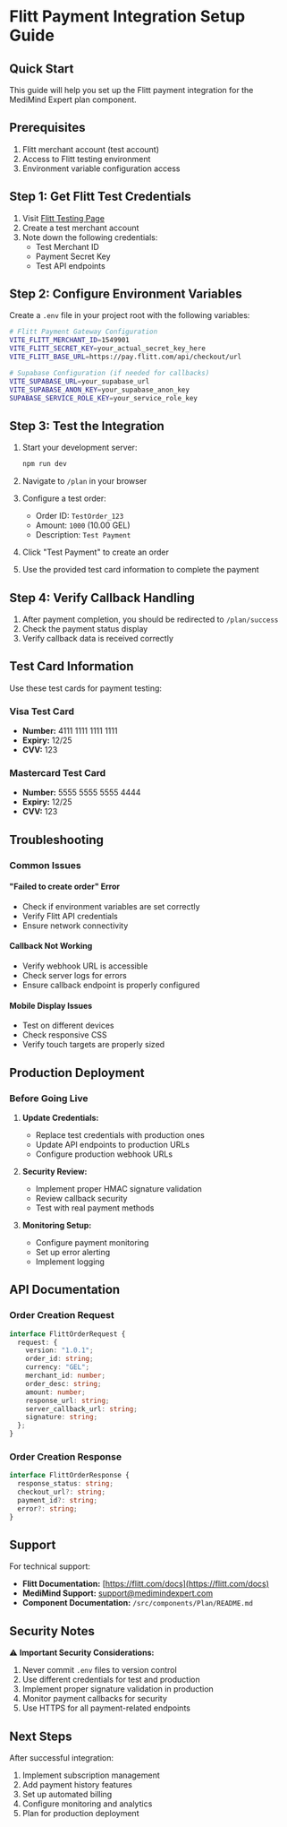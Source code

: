 # Flitt Payment Integration Setup Guide

## Quick Start

This guide will help you set up the Flitt payment integration for the MediMind Expert plan component.

## Prerequisites

1. Flitt merchant account (test account)
2. Access to Flitt testing environment
3. Environment variable configuration access

## Step 1: Get Flitt Test Credentials

1. Visit [Flitt Testing Page](https://flitt.com/testing)
2. Create a test merchant account
3. Note down the following credentials:
   - Test Merchant ID
   - Payment Secret Key
   - Test API endpoints

## Step 2: Configure Environment Variables

Create a `.env` file in your project root with the following variables:

```bash
# Flitt Payment Gateway Configuration
VITE_FLITT_MERCHANT_ID=1549901
VITE_FLITT_SECRET_KEY=your_actual_secret_key_here
VITE_FLITT_BASE_URL=https://pay.flitt.com/api/checkout/url

# Supabase Configuration (if needed for callbacks)
VITE_SUPABASE_URL=your_supabase_url
VITE_SUPABASE_ANON_KEY=your_supabase_anon_key
SUPABASE_SERVICE_ROLE_KEY=your_service_role_key
```

## Step 3: Test the Integration

1. Start your development server:
   ```bash
   npm run dev
   ```

2. Navigate to `/plan` in your browser

3. Configure a test order:
   - Order ID: `TestOrder_123`
   - Amount: `1000` (10.00 GEL)
   - Description: `Test Payment`

4. Click "Test Payment" to create an order

5. Use the provided test card information to complete the payment

## Step 4: Verify Callback Handling

1. After payment completion, you should be redirected to `/plan/success`
2. Check the payment status display
3. Verify callback data is received correctly

## Test Card Information

Use these test cards for payment testing:

### Visa Test Card
- **Number:** 4111 1111 1111 1111
- **Expiry:** 12/25
- **CVV:** 123

### Mastercard Test Card
- **Number:** 5555 5555 5555 4444
- **Expiry:** 12/25
- **CVV:** 123

## Troubleshooting

### Common Issues

#### "Failed to create order" Error
- Check if environment variables are set correctly
- Verify Flitt API credentials
- Ensure network connectivity

#### Callback Not Working
- Verify webhook URL is accessible
- Check server logs for errors
- Ensure callback endpoint is properly configured

#### Mobile Display Issues
- Test on different devices
- Check responsive CSS
- Verify touch targets are properly sized

## Production Deployment

### Before Going Live

1. **Update Credentials:**
   - Replace test credentials with production ones
   - Update API endpoints to production URLs
   - Configure production webhook URLs

2. **Security Review:**
   - Implement proper HMAC signature validation
   - Review callback security
   - Test with real payment methods

3. **Monitoring Setup:**
   - Configure payment monitoring
   - Set up error alerting
   - Implement logging

## API Documentation

### Order Creation Request

```typescript
interface FlittOrderRequest {
  request: {
    version: "1.0.1";
    order_id: string;
    currency: "GEL";
    merchant_id: number;
    order_desc: string;
    amount: number;
    response_url: string;
    server_callback_url: string;
    signature: string;
  };
}
```

### Order Creation Response

```typescript
interface FlittOrderResponse {
  response_status: string;
  checkout_url?: string;
  payment_id?: string;
  error?: string;
}
```

## Support

For technical support:

- **Flitt Documentation:** [https://flitt.com/docs](https://flitt.com/docs)
- **MediMind Support:** support@medimindexpert.com
- **Component Documentation:** `/src/components/Plan/README.md`

## Security Notes

⚠️ **Important Security Considerations:**

1. Never commit `.env` files to version control
2. Use different credentials for test and production
3. Implement proper signature validation in production
4. Monitor payment callbacks for security
5. Use HTTPS for all payment-related endpoints

## Next Steps

After successful integration:

1. Implement subscription management
2. Add payment history features
3. Set up automated billing
4. Configure monitoring and analytics
5. Plan for production deployment


